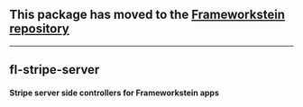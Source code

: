 ## This package has moved to the [Frameworkstein repository](https://github.com/founderlab/frameworkstein/tree/master/packages/fl-stripe-server)


-------------------------------------------------------------------------------------------------------------------------






## fl-stripe-server

#### Stripe server side controllers for Frameworkstein apps

